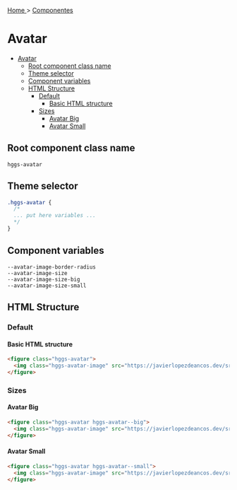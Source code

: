 [Home ](../../../README.md) >
[ Componentes ](../../../README.md#components)

# Avatar

- [Avatar](#avatar)
  - [Root component class name](#root-component-class-name)
  - [Theme selector](#theme-selector)
  - [Component variables](#component-variables)
  - [HTML Structure](#html-structure)
    - [Default](#default)
      - [Basic HTML structure](#basic-html-structure)
    - [Sizes](#sizes)
      - [Avatar Big](#avatar-big)
      - [Avatar Small](#avatar-small)

## Root component class name

`hggs-avatar`

## Theme selector

```css
.hggs-avatar {
  /*
  ... put here variables ...
  */
}
```

## Component variables

```
--avatar-image-border-radius
--avatar-image-size
--avatar-image-size-big
--avatar-image-size-small
```

## HTML Structure

### Default

#### Basic HTML structure

```html
<figure class="hggs-avatar">
  <img class="hggs-avatar-image" src="https://javierlopezdeancos.dev/src/images/me.png" alt="avatar higgsboson example" />
</figure>
```

### Sizes

#### Avatar Big

```html
<figure class="hggs-avatar hggs-avatar--big">
  <img class="hggs-avatar-image" src="https://javierlopezdeancos.dev/src/images/me.png" alt="avatar higgsboson example" />
</figure>
```

#### Avatar Small

```html
<figure class="hggs-avatar hggs-avatar--small">
  <img class="hggs-avatar-image" src="https://javierlopezdeancos.dev/src/images/me.png" alt="avatar higgsboson example" />
</figure>
```
